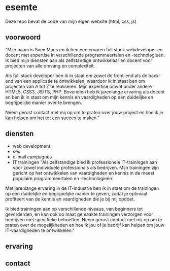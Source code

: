 # esemte

Deze repo bevat de code van mijn eigen website (html, css, js)

## voorwoord
"Mijn naam is Sven Maes en ik ben een ervaren full stack webdeveloper en docent met expertise in verschillende programmeertalen en -technologieën. Ik bied mijn diensten aan als zelfstandige ontwikkelaar en docent voor projecten van alle omvang en complexiteit.

Als full stack developer ben ik in staat om zowel de front-end als de back-end van een applicatie te ontwikkelen, waardoor ik in staat ben om projecten van A tot Z te realiseren. Mijn expertise omvat onder andere HTML5, CSS3, JS/TS, PHP. Bovendien heb ik jarenlange ervaring als docent en ben ik in staat om mijn kennis en vaardigheden op een duidelijke en begrijpelijke manier over te brengen.

Neem gerust contact met mij op om te praten over jouw project en hoe ik je kan helpen om het tot een succes te maken."

## diensten
- web development
- seo
- e-mail campagnes
- IT trainingen
"Als zelfstandige bied ik professionele IT-trainingen aan voor zowel individuele professionals als bedrijven. Mijn trainingen zijn gericht op het ontwikkelen van vaardigheden en kennis in de meest populaire programmeertalen en -technologieën.

Met jarenlange ervaring in de IT-industrie ben ik in staat om de trainingen op een duidelijke en begrijpelijke manier te geven, zodat je optimaal profiteert van de kennis en vaardigheden die je bij mij opdoet.

Ik bied trainingen aan op verschillende niveaus, van beginners tot gevorderden, en kan ook op maat gemaakte trainingen verzorgen voor bedrijven met specifieke behoeften. Neem gerust contact met mij op om te praten over de mogelijkheden en hoe ik jou of je bedrijf kan helpen om jouw IT-vaardigheden te ontwikkelen."

## ervaring

## contact
